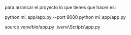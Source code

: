 para arrancar el proyecto lo que tienes que hacer es:

python mi_app/app.py --port 9000
python mi_app/app.py

source venv/bin/app.py
.\venv\Scripts\app.py

